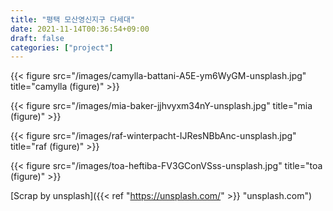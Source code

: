 ```yaml
---
title: "평택 모산영신지구 다세대"
date: 2021-11-14T00:36:54+09:00
draft: false
categories: ["project"]
---
```


{{< figure src="/images/camylla-battani-A5E-ym6WyGM-unsplash.jpg" title="camylla (figure)" >}}

{{< figure src="/images/mia-baker-jjhvyxm34nY-unsplash.jpg" title="mia (figure)" >}}

{{< figure src="/images/raf-winterpacht-IJResNBbAnc-unsplash.jpg" title="raf (figure)" >}}

{{< figure src="/images/toa-heftiba-FV3GConVSss-unsplash.jpg" title="toa (figure)" >}}

[Scrap by unsplash]({{< ref "https://unsplash.com/" >}} "unsplash.com")
